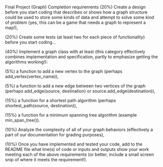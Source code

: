 Final Project (Graph)
Completion requirements
(20%) Create a design before you start coding that describes or shows how a graph structure could be used to store some kinds of data and attempt to solve some kind of problem (yes, this can be a game that needs a graph to represent a map!),

(20%) Create some tests (at least two for each piece of functionality) before you start coding...

(40%) Implement a graph class with at least (this category effectively combines implementation and specification, partly to emphasize getting the algorithms working!):

(5%) a function to add a new vertex to the graph (perhaps add_vertex(vertex_name)),

(5%) a function to add a new edge between two vertices of the graph (perhaps add_edge(source, destination) or source.add_edge(destination)),

(15%) a function for a shortest path algorithm (perhaps shortest_path(source, destination)),

(15%) a function for a minimum spanning tree algorithm (example min_span_tree()).

(10%) Analyze the complexity of all of your graph behaviors (effectively a part of our documentation for grading purposes),

(10%) Once you have implemented and tested your code, add to the README file what line(s) of code or inputs and outputs show your work meeting each of the above requirements (or better, include a small screen snip of where it meets the requirement!).

